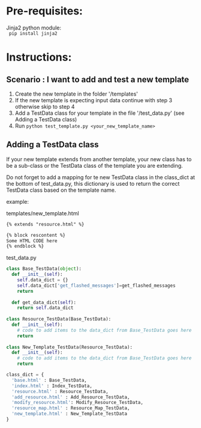 Pre-requisites:
===============
Jinja2 python module:</br>
<code> pip install jinja2 </code>


Instructions:
=============
Scenario : I want to add and test a new template
-------------------------------------------------
1. Create the new template in the folder '/templates'
2. If the new template is expecting input data continue with step 3 otherwise skip to step 4
3. Add a TestData class for your template in the file '/test_data.py' (see Adding a TestData class)
4. Run `python test_template.py <your_new_template_name>`

Adding a TestData class
-----------------------
If your new template extends from another template, your new class has to be a sub-class or the TestData class of the template you are extending.

Do not forget to add a mapping for te new TestData class in the class_dict at the bottom of test_data.py,
this dictionary is used to return the correct TestData class based on the template name.

example:

templates/new_template.html
```html
{% extends "resource.html" %}

{% block rescontent %}
Some HTML CODE here
{% endblock %}
```


test_data.py

```python
class Base_TestData(object):
  def __init__(self):
    self.data_dict = {}
    self.data_dict['get_flashed_messages']=get_flashed_messages
    return
		
  def get_data_dict(self):
    return self.data_dict
    
class Resource_TestData(Base_TestData):
  def __init__(self):
    # code to add items to the data_dict from Base_TestData goes here
    return
    
class New_Template_TestData(Resource_TestData):
  def __init__(self):
    # code to add items to the data_dict from Base_TestData goes here
    return

class_dict = {
  'base.html' : Base_TestData,
  'index.html' : Index_TestData,
  'resource.html' : Resource_TestData,
  'add_resource.html' : Add_Resource_TestData,
  'modify_resource.html': Modify_Resource_TestData,
  'resource_map.html' : Resource_Map_TestData,
  'new_template.html' : New_Template_TestData
}
```
